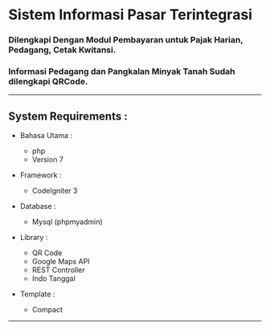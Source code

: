 # Sistem Informasi Pasar Terintegrasi

### Dilengkapi Dengan Modul Pembayaran untuk Pajak Harian, Pedagang, Cetak Kwitansi.
### Informasi Pedagang dan Pangkalan Minyak Tanah Sudah dilengkapi QRCode.
----------------------------------------------------

## System Requirements :
* Bahasa Utama :
  - php
  - Version 7

* Framework :
  - CodeIgniter 3

* Database :
  - Mysql (phpmyadmin)

* Library :
  - QR Code
  - Google Maps API
  - REST Controller
  - Indo Tanggal

* Template :
  - Compact

----------------------------------------------------------------------------------------------
